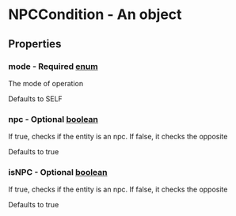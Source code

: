 

# NPCCondition - An object



## Properties



### mode - Required [enum](enum)



 The mode of operation



Defaults to SELF



### npc - Optional [boolean](boolean)



 If true, checks if the entity is an npc. If false, it checks the opposite



Defaults to true



### isNPC - Optional [boolean](boolean)



 If true, checks if the entity is an npc. If false, it checks the opposite



Defaults to true

